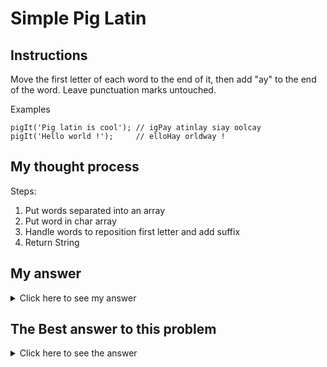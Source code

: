 # Simple Pig Latin
## Instructions

Move the first letter of each word to the end of it, then add "ay" to the end of the word. Leave punctuation marks untouched.

Examples
```
pigIt('Pig latin is cool'); // igPay atinlay siay oolcay
pigIt('Hello world !');     // elloHay orldway !
```

## My thought process

Steps:
1. Put words separated into an array
2. Put word in char array
2. Handle words to reposition first letter and add suffix
3. Return String

## My answer

<details> 
  <summary>Click here to see my answer</summary>

    public class PigLatin {
  
        public static String pigIt(String str) {
            
            String[] words = str.split(" ");
            char firstChar;
            String newString = "";
            String newWord = "";
            int i = 0;
            int j = 0;
            
            //iterate all words
            for(i = 0; i < words.length; i++){
                
                //adjust array size considering extra letters
                //if it's punctuation mark
                if(words[i].charAt(0) >= 33 && words[i].charAt(0) <= 64 && words[i].length() == 1){
                  char[] currentWordChars = {words[i].charAt(0)};
                  //convert word to string
                  newWord = String.valueOf(currentWordChars);
                }else{
                  char[] currentWordChars = new char[words[i].length() + 2];    
                  //save first char of the word
                  firstChar = words[i].charAt(0);
                  //create new word
                for(j = 0; j < words[i].length() - 1; j++ ){    
                    currentWordChars[j] = words[i].charAt(j + 1);
                }
                // add newfinal chars
                currentWordChars[j] = firstChar;
                currentWordChars[j + 1] = 'a';
                currentWordChars[j + 2] = 'y';
                //convert word to string
                newWord = String.valueOf(currentWordChars);
             }

            newString = newString + newWord;        
            //in case it needs space between words
            if(i != words.length - 1){
            newString = newString + " ";
            }
          }
          return newString;
        }
    }
    
</details>

## The Best answer to this problem

<details> 
  <summary>Click here to see the answer</summary>

    public class PigLatin {
        public static String pigIt(String str) {
            return str.replaceAll("(\\w)(\\w*)", "$2$1ay");
        }
    }
    //by Blind4Basics
    
</details>
